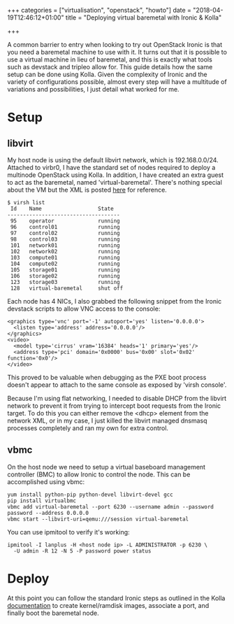 +++
categories = ["virtualisation", "openstack", "howto"]
date = "2018-04-19T12:46:12+01:00"
title = "Deploying virtual baremetal with Ironic & Kolla"

+++

A common barrier to entry when looking to try out OpenStack Ironic is that you need a baremetal
machine to use with it. It turns out that it is possible to use a virtual machine in lieu of
baremetal, and this is exactly what tools such as devstack and tripleo allow for.
This guide details how the same setup can be done using Kolla. Given the complexity of Ironic and
the variety of configurations possible, almost every step will have a multitude of variations and
possibilities, I just detail what worked for me.

Setup
=====

libvirt
-------
My host node is using the default libvirt network, which is 192.168.0.0/24. Attached to virbr0, I
have the standard set of nodes required to deploy a multinode OpenStack using Kolla. In addition, I
have created an extra guest to act as the baremetal, named 'virtual-baremetal'. There's nothing
special about the VM but the XML is posted [here][0] for reference.

```
$ virsh list
 Id    Name                  State
------------------------------------
 95    operator              running
 96    control01             running
 97    control02             running
 98    control03             running
 101   network01             running
 102   network02             running
 103   compute01             running
 104   compute02             running
 105   storage01             running
 106   storage02             running
 123   storage03             running
 128   virtual-baremetal     shut off
```

Each node has 4 NICs, I also grabbed the following snippet from the Ironic devstack scripts to allow
VNC access to the console:

```
<graphics type='vnc' port='-1' autoport='yes' listen='0.0.0.0'>
  <listen type='address' address='0.0.0.0'/>
</graphics>
<video>
  <model type='cirrus' vram='16384' heads='1' primary='yes'/>
  <address type='pci' domain='0x0000' bus='0x00' slot='0x02' function='0x0'/>
</video>
```

This proved to be valuable when debugging as the PXE boot process doesn't appear to attach to the
same console as exposed by 'virsh console'.

Because I'm using flat networking, I needed to disable DHCP from the libvirt network to prevent it
from trying to intercept boot requests from the Ironic target. To do this you can either remove the
\<dhcp\> element from the network XML, or in my case, I just killed the libvirt managed dnsmasq
processes completely and ran my own for extra control.

vbmc
----
On the host node we need to setup a virtual baseboard management controller (BMC) to allow Ironic to
control the node. This can be accomplished using vbmc:

```
yum install python-pip python-devel libvirt-devel gcc
pip install virtualbmc
vbmc add virtual-baremetal --port 6230 --username admin --password password --address 0.0.0.0
vbmc start --libvirt-uri=qemu:///session virtual-baremetal
```

You can use ipmitool to verify it's working:

```
ipmitool -I lanplus -H <host node ip> -L ADMINISTRATOR -p 6230 \
  -U admin -R 12 -N 5 -P password power status
```

Deploy
======
At this point you can follow the standard Ironic steps as outlined in the Kolla [documentation][1]
to create kernel/ramdisk images, associate a port, and finally boot the baremetal node.

[0]: https://gist.github.com/brk3/7fbb76f727de6bf7faeb2be1c1c5766f
[1]: https://docs.openstack.org/kolla-ansible/latest/reference/ironic-guide.html
